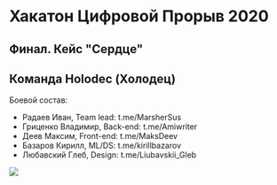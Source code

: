 Хакатон Цифровой Прорыв 2020
=====

Финал. Кейс "Сердце"
----

Команда Holodec (Холодец)
----
Боевой состав:

- Радаев Иван, Team lead: t.me/MarsherSus
- Гриценко Владимир, Back-end: t.me/Amiwriter
- Деев Максим, Front-end: t.me/MaksDeev
- Базаров Кирилл, ML/DS: t.me/kirillbazarov
- Любавский Глеб, Design: t.me/Liubavskii_Gleb

<img align="center" src="http://dl3.joxi.net/drive/2020/11/29/0042/2268/2799836/36/ab6ebe9ecc.jpg"/>
